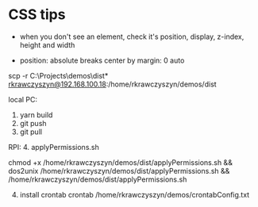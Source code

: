 # CSS tips

- when you don't see an element, check it's position, display, z-index, height and width

- position: absolute breaks center by margin: 0 auto

scp -r C:\Projects\demos\dist\* rkrawczyszyn@192.168.100.18:/home/rkrawczyszyn/demos/dist

local PC:

1. yarn build
2. git push
3. git pull

RPI: 4. applyPermissions.sh

chmod +x /home/rkrawczyszyn/demos/dist/applyPermissions.sh && \
dos2unix /home/rkrawczyszyn/demos/dist/applyPermissions.sh && \
/home/rkrawczyszyn/demos/dist/applyPermissions.sh

4. install crontab
   crontab /home/rkrawczyszyn/demos/crontabConfig.txt
